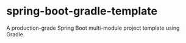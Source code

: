 # spring-boot-gradle-template
A production-grade Spring Boot multi-module project template using Gradle.
